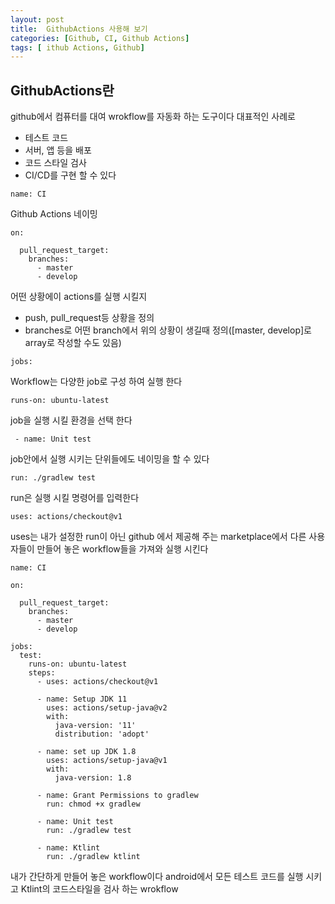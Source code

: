 ```yaml
---
layout: post
title:  GithubActions 사용해 보기
categories: [Github, CI, Github Actions]
tags: [ ithub Actions, Github]
---
```


GithubActions란 
-----------

github에서 컴퓨터를 대여 wrokflow를 자동화 하는 도구이다
대표적인 사례로
  - 테스트 코드
  - 서버, 앱 등을 배포 
  - 코드 스타일 검사
  - CI/CD를 구현 할 수 있다
```
name: CI
```
Github Actions 네이밍

```
on:

  pull_request_target:
    branches:
      - master
      - develop
```         
어떤 상황에이 actions를 실행 시킬지
  - push, pull_request등 상황을 정의
  - branches로 어떤 branch에서 위의 상황이 생길때 정의([master, develop]로 array로 작성할 수도 있음)

```
jobs:
```
Workflow는 다양한 job로 구성 하여 실행 한다

```
runs-on: ubuntu-latest
```
job을 실행 시킬 환경을 선택 한다

```
 - name: Unit test
```
job안에서 실행 시키는 단위들에도 네이밍을 할 수 있다 

```
run: ./gradlew test
```
run은 실행 시킬 명령어를 입력한다

```
uses: actions/checkout@v1
```
uses는 내가 설정한 run이 아닌 github 에서 제공해 주는 marketplace에서 다른 사용자들이 만들어 놓은 workflow들을 가져와 실행 시킨다

```
name: CI

on:

  pull_request_target:
    branches:
      - master
      - develop

jobs:
  test:
    runs-on: ubuntu-latest
    steps:
      - uses: actions/checkout@v1

      - name: Setup JDK 11
        uses: actions/setup-java@v2
        with:
          java-version: '11'
          distribution: 'adopt'

      - name: set up JDK 1.8
        uses: actions/setup-java@v1
        with:
          java-version: 1.8

      - name: Grant Permissions to gradlew
        run: chmod +x gradlew

      - name: Unit test
        run: ./gradlew test
      
      - name: Ktlint
        run: ./gradlew ktlint
```
내가 간단하게 만들어 놓은 workflow이다
android에서 모든 테스트 코드를 실행 시키고
Ktlint의 코드스타일을 검사 하는 wrokflow
